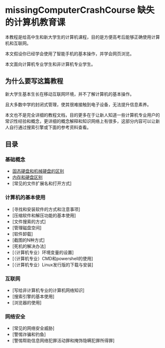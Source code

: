 # missingComputerCrashCourse 缺失的计算机教育课
本教程是给高中生和新大学生的计算机课程，目的是方便高考后能够正确使用计算机和互联网。

本文假设你已经学会使用了智能手机的基本操作，并学会网页浏览。

本文面向计算机专业学生和非计算机专业学生。

## 为什么要写这篇教程
新大学生基本生长在移动互联网环境，并不了解计算机的基本操作。

且大多数中学的封闭式管理，使其很难接触到电子设备，无法提升信息素养。

本文也不是完全详细的教程文档，目的更多在于让新人知道一些计算机专业用户的常识性经验和概念，更详细的概念解释和知识网络上有很多，这部分内容可以让新人自行通过搜索引擎或下面的参考资料查看。

## 目录

### 基础概念
* [固态硬盘和机械硬盘的区别](https://www.bilibili.com/video/BV1c54y1u73K/?spm_id_from=333.337.search-card.all.click)
* [内存和硬盘区别](https://github.com/mzdluo123/SurfingTutorial/blob/master/chap1/ram_disk.md)
* [常见的文件扩展名和打开方式]

### 计算机的基本使用
* [寻找和安装软件的方式和注意事项]
* [压缩软件和解压功能的基本使用]
* [文件搜索的方式]
* [管理磁盘空间]
* [软件卸载]
* [截图的N种方式]
* [死机的解决办法]
* [（计算机专业）环境变量的设置]
* [（计算机专业）CMD和powershell的使用]
* [（计算机专业）Linux发行版的下载与安装]

### 互联网
* [写给非计算机专业的计算机网络知识]
* [搜索引擎的基本使用]
* [浏览器的使用]

### 网络安全
* [常见的网络安全威胁]
* [警惕诈骗和钓鱼]
* [警惕帮助信息网络犯罪活动罪和掩饰隐瞒犯罪所得罪]











